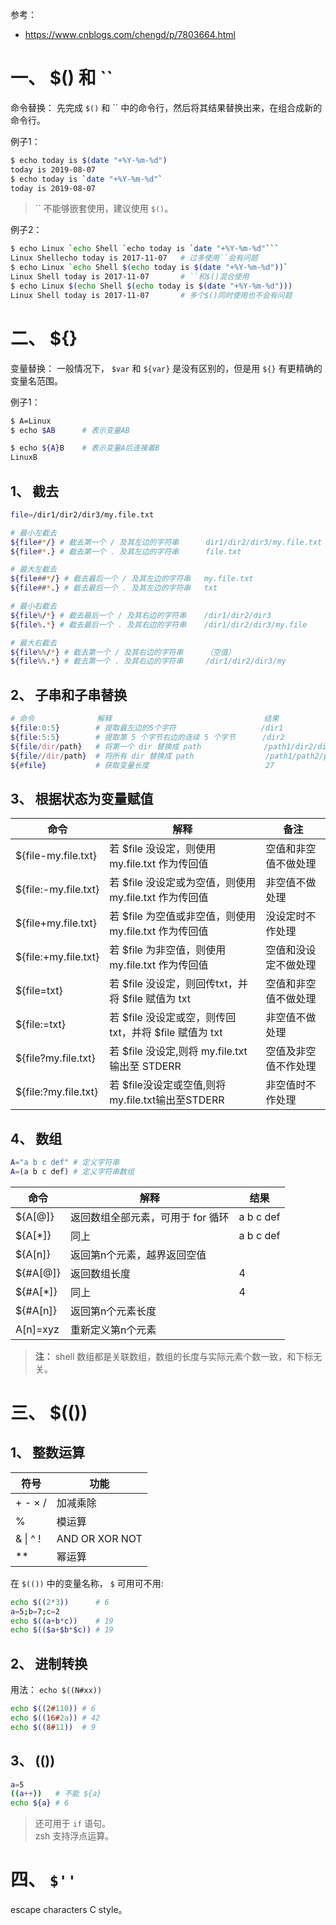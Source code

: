 参考：  
* https://www.cnblogs.com/chengd/p/7803664.html  

# 一、 $() 和 \`\`
命令替换： 先完成 `$()` 和 \`\` 中的命令行，然后将其结果替换出来，在组合成新的命令行。  

例子1：  
```sh
$ echo today is $(date "+%Y-%m-%d")
today is 2019-08-07
$ echo today is `date "+%Y-%m-%d"`
today is 2019-08-07
```

> \`\` 不能够嵌套使用，建议使用 `$()`。  

例子2：  
```sh
$ echo Linux `echo Shell `echo today is `date "+%Y-%m-%d"```
Linux Shellecho today is 2017-11-07   # 过多使用``会有问题
$ echo Linux `echo Shell $(echo today is $(date "+%Y-%m-%d"))`
Linux Shell today is 2017-11-07       # ``和$()混合使用
$ echo Linux $(echo Shell $(echo today is $(date "+%Y-%m-%d")))
Linux Shell today is 2017-11-07       # 多个$()同时使用也不会有问题
```

# 二、 ${}
变量替换： 一般情况下， `$var` 和 `${var}` 是没有区别的，但是用 `${}` 有更精确的变量名范围。  

例子1：  
```sh
$ A=Linux
$ echo $AB      # 表示变量AB

$ echo ${A}B    # 表示变量A后连接着B
LinuxB
```

## 1、 截去
```sh
file=/dir1/dir2/dir3/my.file.txt

# 最小左截去
${file#*/} # 截去第一个 / 及其左边的字符串      dir1/dir2/dir3/my.file.txt
${file#*.} # 截去第一个 . 及其左边的字符串      file.txt

# 最大左截去
${file##*/} # 截去最后一个 / 及其左边的字符串   my.file.txt
${file##*.} # 截去最后一个 . 及其左边的字符串   txt

# 最小右截去
${file%/*} # 截去最后一个 / 及其右边的字符串    /dir1/dir2/dir3
${file%.*} # 截去最后一个 . 及其右边的字符串    /dir1/dir2/dir3/my.file

# 最大右截去
${file%%/*} # 截去第一个 / 及其右边的字符串     （空值）
${file%%.*} # 截去第一个 . 及其右边的字符串     /dir1/dir2/dir3/my
```

## 2、 子串和子串替换
```sh
# 命令              解释                                  结果
${file:0:5}        # 提取最左边的5个字符                   /dir1
${file:5:5}        # 提取第 5 个字节右边的连续 5 个字节      /dir2
${file/dir/path}   # 将第一个 dir 替换成 path              /path1/dir2/dir3/my.file.txt
${file//dir/path}  # 将所有 dir 替换成 path                /path1/path2/path3/my.file.txt
${#file}           # 获取变量长度                          27
```

## 3、 根据状态为变量赋值

| 命令 | 解释 | 备注 |
| --- | --- | --- |
| ${file-my.file.txt} | 若 $file 没设定，则使用 my.file.txt 作为传回值 | 空值和非空值不做处理 |
| ${file:-my.file.txt} | 若 $file 没设定或为空值，则使用 my.file.txt 作为传回值 | 非空值不做处理 |
| ${file+my.file.txt} | 若 $file 为空值或非空值，则使用 my.file.txt 作为传回值 | 没设定时不作处理 |
| ${file:+my.file.txt} | 若 $file 为非空值，则使用 my.file.txt 作为传回值 | 空值和没设定不做处理 |
| ${file=txt} | 若 $file 没设定，则回传txt，并将 $file 赋值为 txt | 空值和非空值不做处理 |
| ${file:=txt} | 若 $file 没设定或空，则传回txt，并将 $file 赋值为 txt | 非空值不做处理 |
| ${file?my.file.txt} | 若 $file 没设定,则将 my.file.txt 输出至 STDERR | 空值及非空值不作处理 |
| ${file:?my.file.txt} | 若 $file没设定或空值,则将my.file.txt输出至STDERR | 非空值时不作处理 |

## 4、 数组
```sh
A="a b c def" # 定义字符串
A=(a b c def) # 定义字符串数组
```

| 命令 | 解释 | 结果 |
| --- | --- | --- |
| ${A\[@]} | 返回数组全部元素，可用于 for 循环 | a b c def |
| ${A\[\*]} | 同上 | a b c def |
| ${A\[n]} | 返回第n个元素，越界返回空值 | |
| ${#A\[@]} | 返回数组长度 | 4 |
| ${#A\[\*]} | 同上 | 4 |
| ${#A\[n]} | 返回第n个元素长度 | |
| A\[n]=xyz | 重新定义第n个元素 | |

>**注：** shell 数组都是关联数组，数组的长度与实际元素个数一致，和下标无关。  


# 三、 $(())
## 1、 整数运算

| 符号 | 功能 |
| --- | --- |
| + - × / | 加减乘除 |
| % | 模运算 |
| & \| ^ ! | AND OR XOR NOT |
| ** | 幂运算 |

在 `$(())` 中的变量名称， `$` 可用可不用:  
```sh
echo $((2*3))      # 6
a=5;b=7;c=2
echo $((a+b*c))    # 19
echo $(($a+$b*$c)) # 19
```

## 2、 进制转换
用法： `echo $((N#xx))`  
```sh
echo $((2#110)) # 6
echo $((16#2a)) # 42
echo $((8#11))  # 9
```

## 3、 (())
```sh
a=5
((a++))   # 不能 ${a}
echo ${a} # 6
```
>还可用于 `if` 语句。  
>zsh 支持浮点运算。  

# 四、 `$''`
escape characters C style。  

